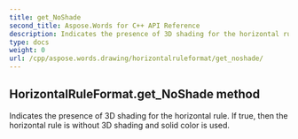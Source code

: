 ```yaml
---
title: get_NoShade
second_title: Aspose.Words for C++ API Reference
description: Indicates the presence of 3D shading for the horizontal rule. If true, then the horizontal rule is without 3D shading and solid color is used. 
type: docs
weight: 0
url: /cpp/aspose.words.drawing/horizontalruleformat/get_noshade/
---
```

## HorizontalRuleFormat.get_NoShade method


Indicates the presence of 3D shading for the horizontal rule. If true, then the horizontal rule is without 3D shading and solid color is used.

